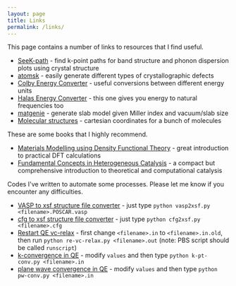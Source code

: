 ```yaml
---
layout: page
title: Links
permalink: /links/
---
```


This page contains a number of links to resources that I find useful.

* [SeeK-path](https://www.materialscloud.org/work/tools/seekpath) - find k-point paths for band structure and phonon dispersion plots using crystal structure  
* [atomsk](http://atomsk.univ-lille1.fr/index.php) - easily generate different types of crystallographic defects  
* [Colby Energy Converter](http://www.colby.edu/chemistry/PChem/Hartree.html) - useful conversions between different energy units  
* [Halas Energy Converter](http://halas.rice.edu/conversions) - this one gives you energy to natural frequencies too  
* [matgenie](http://matgenie.materialsvirtuallab.org/) - generate slab model given Miller index and vacuum/slab size  
* [Molecular structures](http://www.cse.anl.gov/OldCHMwebsiteContent/compmat/g2-97_cart_neut.txt) - cartesian coordinates for a bunch of molecules
  
These are some books that I highly recommend.
  
* [Materials Modelling using Density Functional Theory](https://www.amazon.com/Materials-Modelling-Density-Functional-Theory/dp/0199662444) - great introduction to practical DFT calculations  
* [Fundamental Concepts in Heterogeneous Catalysis](https://onlinelibrary.wiley.com/doi/book/10.1002/9781118892114) - a compact but comprehensive introduction to theoretical and computational catalysis  
  
Codes I've written to automate some processes. Please let me know if you encounter any difficulties.
  
* [VASP to xsf structure file converter](https://github.com/rwexler/tools/blob/master/structure/vasp2xsf.py) - just type `python vasp2xsf.py <filename>.POSCAR.vasp`  
* [cfg to xsf structure file converter](https://github.com/rwexler/tools/blob/master/structure/cfg2xsf.py) - just type `python cfg2xsf.py <filename>.cfg`  
* [Restart QE vc-relax](https://github.com/rwexler/tools/blob/master/qe/re-vc-relax.py) - first change `<filename>.in` to `<filename>.in.old`, then run `python re-vc-relax.py <filename>.out` (note: PBS script should be called `runscript`)
* [k-convergence in QE](https://github.com/rwexler/tools/blob/master/qe/k-pt-conv.py) - modify `values` and then type `python k-pt-conv.py <filename>.in`
* [plane wave convergence in QE](https://github.com/rwexler/tools/blob/master/qe/pw-conv.py) - modify `values` and then type `python pw-conv.py <filename>.in`
